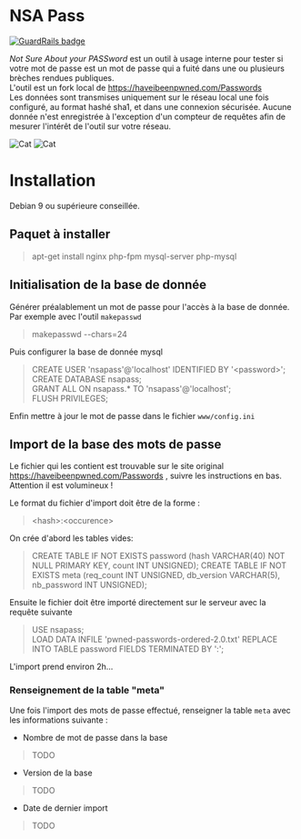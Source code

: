 # NSA Pass

[![GuardRails badge](https://badges.production.guardrails.io/Mikiya83/NSAPass.svg)](https://www.guardrails.io)

_Not Sure About your PASSword_ est un outil à usage interne pour tester si votre mot de passe est un mot de passe qui a fuité dans une ou plusieurs brèches rendues publiques.  
L'outil est un fork local de https://haveibeenpwned.com/Passwords  
Les données sont transmises uniquement sur le réseau local une fois configuré, au format hashé sha1, et dans une connexion sécurisée. Aucune donnée n'est enregistrée à l'exception d'un compteur de requêtes afin de mesurer l'intérêt de l'outil sur votre réseau.  

![Cat](../assets/home.png)
![Cat](../assets/fail.png)

# Installation
Debian 9 ou supérieure conseillée.
## Paquet à installer
> apt-get install nginx php-fpm mysql-server php-mysql

## Initialisation de la base de donnée
Générer préalablement un mot de passe pour l'accès à la base de donnée. Par exemple avec l'outil `makepasswd`  
> makepasswd --chars=24

Puis configurer la base de donnée mysql  
> CREATE USER 'nsapass'@'localhost' IDENTIFIED BY '\<password\>';  
> CREATE DATABASE nsapass;  
> GRANT ALL ON nsapass.\* TO 'nsapass'@'localhost';  
> FLUSH PRIVILEGES;  

Enfin mettre à jour le mot de passe dans le fichier `www/config.ini`  

## Import de la base des mots de passe
Le fichier qui les contient est trouvable sur le site original https://haveibeenpwned.com/Passwords , suivre les instructions en bas.
Attention il est volumineux !

Le format du fichier d'import doit être de la forme :  
> \<hash\>:\<occurence\>  

On crée d'abord les tables vides:

>CREATE TABLE IF NOT EXISTS password (hash VARCHAR(40) NOT NULL PRIMARY KEY, count INT UNSIGNED);
>CREATE TABLE IF NOT EXISTS meta (req_count INT UNSIGNED, db_version VARCHAR(5), nb_password INT UNSIGNED);

Ensuite le fichier doit être importé directement sur le serveur avec la requête suivante  
> USE nsapass;  
> LOAD DATA INFILE 'pwned-passwords-ordered-2.0.txt' REPLACE INTO TABLE password FIELDS TERMINATED BY ':';  

L'import prend environ 2h...  

### Renseignement de la table "meta"

Une fois l'import des mots de passe effectué, renseigner la table `meta` avec les informations suivante :
* Nombre de mot de passe dans la base  
> TODO

* Version de la base  
> TODO

* Date de dernier import  
> TODO


